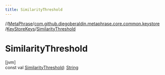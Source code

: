 ```yaml
---
title: SimilarityThreshold
---
```

//[MetaPhrase](../../../index.html)/[com.github.diegoberaldin.metaphrase.core.common.keystore](../index.html)/[KeyStoreKeys](index.html)/[SimilarityThreshold](-similarity-threshold.html)



# SimilarityThreshold



[jvm]\
const val [SimilarityThreshold](-similarity-threshold.html): [String](https://kotlinlang.org/api/latest/jvm/stdlib/kotlin/-string/index.html)




